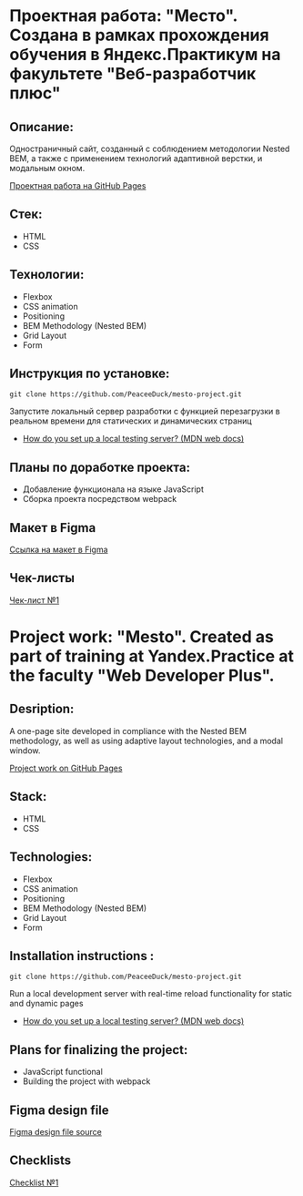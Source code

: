 # Проектная работа: "Место". Создана в рамках прохождения обучения в Яндекс.Практикум на факультете "Веб-разработчик плюс"

## Описание:

Одностраничный сайт, созданный с соблюдением методологии Nested BEM, а также с применением технологий адаптивной
верстки, и модальным окном.

[Проектная работа на GitHub Pages](https://peaceeduck.github.io/mesto-project/)

## Стек:

- HTML
- CSS

## Технологии:

- Flexbox
- CSS animation
- Positioning
- BEM Methodology (Nested BEM)
- Grid Layout
- Form

## Инструкция по установке:

```
git clone https://github.com/PeaceeDuck/mesto-project.git
```

Запустите локальный сервер разработки с функцией перезагрузки в реальном времени для статических и динамических страниц
- [How do you set up a local testing server? (MDN web docs)](https://developer.mozilla.org/en-US/docs/Learn/Common_questions/set_up_a_local_testing_server)

## Планы по доработке проекта:

- Добавление функционала на языке JavaScript
- Сборка проекта посредством webpack

## Макет в Figma

[Ссылка на макет в Figma](https://www.figma.com/file/2cn9N9jSkmxD84oJik7xL7/JavaScript.-Sprint-4?node-id=0%3A1)

## Чек-листы

[Чек-лист №1](https://code.s3.yandex.net/web-developer/checklists-pdf/web-plus/checklist-3.pdf)

# Project work: "Mesto". Created as part of training at Yandex.Practice at the faculty "Web Developer Plus".

## Desription:

A one-page site developed in compliance with the Nested BEM methodology, as well as using adaptive layout technologies,
and a modal window.

[Project work on GitHub Pages](https://peaceeduck.github.io/mesto-project/)

## Stack:

- HTML
- CSS

## Technologies:

- Flexbox
- CSS animation
- Positioning
- BEM Methodology (Nested BEM)
- Grid Layout
- Form

## Installation instructions :

```
git clone https://github.com/PeaceeDuck/mesto-project.git
```

Run a local development server with real-time reload functionality for static and dynamic pages
- [How do you set up a local testing server? (MDN web docs)](https://developer.mozilla.org/en-US/docs/Learn/Common_questions/set_up_a_local_testing_server)

## Plans for finalizing the project:

- JavaScript functional
- Building the project with webpack

## Figma design file

[Figma design file source](https://www.figma.com/file/2cn9N9jSkmxD84oJik7xL7/JavaScript.-Sprint-4?node-id=0%3A1)

## Checklists

[Checklist №1](https://code.s3.yandex.net/web-developer/checklists-pdf/web-plus/checklist-3.pdf)

